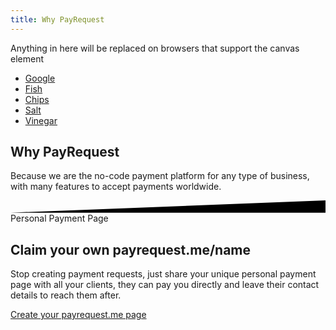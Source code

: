 ```yaml
---
title: Why PayRequest
---
```


<style>
	canvas {
		background: linear-gradient(130deg, #1951bf 0%, #25b7c7 89%);
	}
</style>

<div class="canvas" id="myCanvasContainer">
 <canvas width="300" height="300" id="myCanvas">
  <p>Anything in here will be replaced on browsers that support the canvas element</p>
  <ul>
   <li><a href="http://www.google.com" target="_blank">Google</a></li>
   <li><a href="/fish">Fish</a></li>
   <li><a href="/chips">Chips</a></li>
   <li><a href="/salt">Salt</a></li>
   <li><a href="/vinegar">Vinegar</a></li>
  </ul>
 </canvas>
</div>


<script type="text/javascript">
  window.onload = function() {
    try {
      TagCanvas.Start('myCanvas');
    } catch(e) {
      // something went wrong, hide the canvas container
      document.getElementById('myCanvasContainer').style.display = 'none';
    }
  };
</script>

<script type="text/javascript">
 var options = {
  textColour: '#fff',
  textHeight: 20,
  depth: 0.99
 };
 window.onload = function() {
  // use internal link list, so second argument is ''
  TagCanvas.Start('myCanvas', '', options);
 };
</script>

<script src="https://www.goat1000.com/tagcanvas.js" type="text/javascript"></script>

<section class="section section-lg section-shaped">
		<!-- Background circles -->
		<div class="shape shape-style-self shape-primary">
			<span class="span-150"></span>
			<span class="span-50"></span>
			<span class="span-50"></span>
			<span class="span-75"></span>
			<span class="span-100"></span>
			<span class="span-75"></span>
			<span class="span-50"></span>
			<span class="span-100"></span>
			<span class="span-50"></span>
			<span class="span-100"></span>
		</div>
		<div class="container shape-container d-flex align-items-center">
			<div class="col px-0">
				<div class="row align-items-center justify-content-center">
					<div class="col-lg-7 text-center">
<div class="icon icon-shape bg-gradient-white shadow rounded-circle mb-3"><i class="fa fa-check text-warning"></i></div>
						<h1 class="text-white">Why PayRequest
</h1>
						<p class="lead text-white">Because we are the no-code payment platform for any type of business, with many features to accept payments worldwide.
<br>


</p>
					
</div>
				</div>
			</div>
		</div>
		<!-- SVG separator -->
		<div class="separator separator-bottom separator-skew zindex-100">
			<svg x="0" y="0" viewBox="0 0 2560 100" preserveAspectRatio="none" version="1.1" xmlns="http://www.w3.org/2000/svg">
				<polygon class="fill-white" points="2560 0 2560 100 0 100"></polygon>
			</svg>
		</div>
	</section>



<section class="section section-lg">
          <div class="container">
            <div class="row align-items-center text-left">
              <div class="col-lg-6 col-12">
                <span class="badge badge-info badge-pill mb-3">Personal Payment Page</span>
<h1 class="display-3">
<span class="text-primary">Claim your own</span>
payrequest.me/name</h1>
                <p class="lead pb-4">Stop creating payment requests, just share your unique personal payment page with all your clients, they can pay you directly and leave their contact details to reach them after.


<a href="https://dashboard.payrequest.io" class="btn btn-lg btn-github btn-icon mb-3 mb-sm-0" style="
    margin-top: 15px;
">
                                <span class="btn-inner--icon"><i class="fal fa-browser" aria-hidden="true"></i></span>
                                <span class="btn-inner--text">Create your payrequest.me page</span>
                            </a>

  </p>
                
   </div>
              <div class="col-lg-6 col-12 pl-0">






  </div>
            </div>
          </div>
</section>


<script src="https://cdnjs.cloudflare.com/ajax/libs/jquery/2.1.3/jquery.min.js"></script>


